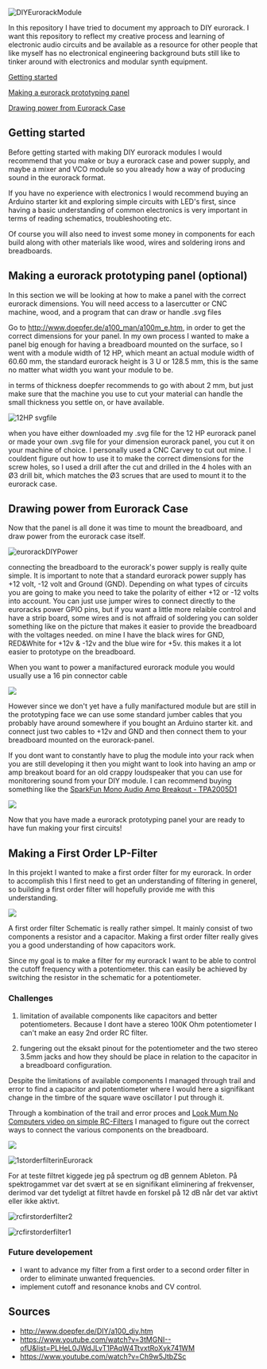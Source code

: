 

![DIYEurorackModule](./media/DIYEurorackModule.png)

In this repository I have tried to document my approach to DIY eurorack. I want this repository to reflect my creative process and learning of electronic audio circuits and be available as a resource for other people that like myself has no electronical engineering background buts still like to tinker around with electronics and modular synth equipment.

[Getting started](https://github.com/L4COUR/DIY_Eurorack/blob/master/Readme.md#getting-started)

[Making a eurorack prototyping panel](https://github.com/L4COUR/DIY_Eurorack/blob/master/Readme.md#making-a-eurorack-prototyping-panel-optional)

[Drawing power from Eurorack Case](https://github.com/L4COUR/DIY_Eurorack/blob/master/Readme.md#drawing-power-from-eurorack-case)



## Getting started

Before getting started with making DIY eurorack modules I would recommend that you make or buy a eurorack case and power supply, and maybe a mixer and VCO module so you already how a way of producing sound in the eurorack format.

If you have no experience with electronics I would recommend buying an Arduino starter kit and exploring simple circuits with LED's first, since having a basic understanding of common electronics is very important in terms of reading schematics, troubleshooting etc.

Of course you will also need to invest some money in components for each build along with other materials like wood, wires and soldering irons and breadboards.

## Making a eurorack prototyping panel (optional)

In this section we will be looking at how to make a panel with the correct eurorack dimensions. You will need access to a lasercutter or CNC machine, wood, and a program that can draw or handle .svg files

Go to http://www.doepfer.de/a100_man/a100m_e.htm, in order to get the correct dimensions for your panel. In my own process I wanted to make a panel big enough for having a breadboard mounted on the surface, so I went with a module width of 12 HP, which meant an actual module width of 60.60 mm, the standard eurorack height is 3 U or 128.5 mm, this is the same no matter what width you want your module to be.

in terms of thickness doepfer recommends to go with about 2 mm, but just make sure that the machine you use to cut your material can handle the small thickness you settle on, or have available.

![12HP svgfile](./media/12HPsvgfile.png)

when you have either downloaded my .svg file for the 12 HP eurorack panel or made your own .svg file for your dimension eurorack panel, you cut it on your machine of choice. I personally used a CNC Carvey to cut out mine. I couldent figure out how to use it to make the correct dimensions for the screw holes, so I used a drill after the cut and drilled in the 4 holes with an Ø3 drill bit, which matches the Ø3 scrues that are used to mount it to the eurorack case.

## Drawing power from Eurorack Case

Now that the panel is all done it was time to mount the breadboard, and draw power from the eurorack case itself. 

![eurorackDIYPower](./media/eurorackDIYPower.jpeg)

connecting the breadboard to the eurorack's power supply is really quite simple. It is important to note that a standard eurorack power supply has +12 volt, -12 volt and Ground (GND). Depending on what types of circuits you are going to make you need to take the polarity of either +12 or -12 volts into account. You can just use jumper wires to connect directly to the euroracks power GPIO pins, but if you want a little more relaible control and have a strip board, some wires and is not affraid of soldering you can solder something like on the picture that makes it easier to provide the breadboard with the voltages needed. on mine I have the black wires for GND, RED&White for +12v & -12v and the blue wire for +5v. this makes it a lot easier to prototype on the breadboard.

When you want to power a manifactured eurorack module you would usually use a 16 pin connector cable

![](https://i.pinimg.com/originals/d9/8f/04/d98f045c359c3c6368417680067f035d.png)

However since we don't yet have a fully manifactured module but are still in the prototyping face we can use some standard jumber cables that you probably have around somewhere if you bought an Arduino starter kit. and connect just two cables to +12v and GND and then connect them to your breadboard mounted on the eurorack-panel.

If you dont want to constantly have to plug the module into your rack when you are still developing it then you might want to look into having an amp or amp breakout board for an old crappy loudspeaker that you can use for monitorering sound from your DIY module. I can recommend buying something like the [SparkFun Mono Audio Amp Breakout - TPA2005D1](https://www.sparkfun.com/products/11044)

![](https://cdn.sparkfun.com//assets/parts/6/4/0/0/11044-01a.jpg)

Now that you have made a eurorack prototyping panel your are ready to have fun making your first circuits!

## Making a First Order LP-Filter

In this projekt I wanted to make a first order filter for my eurorack. In order to accomplish this I first need to get an understanding of filtering in generel, so building a first order filter will hopefully provide me with this understanding.

![](https://lh3.googleusercontent.com/proxy/7268fcXHVTnnlJsxPKis8Yzz3I71BrM4TppCYEGPTyCwOJl25qO3Fc8rh4FKasCa_Z9jyGrzqgAO35pgh5jvv2qOq-Pnn8zBROfzjj9Em-78i0zDR78fGl4yBql99JCNhKgFpjU)

A first order filter Schematic is really rather simpel. It mainly consist of two components a resistor and a capacitor. Making a first order filter really gives you a good understanding of how capacitors work.

Since my goal is to make a filter for my eurorack I want to be able to control the cutoff frequency with a potentiometer. this can easily be achieved by switching the resistor in the schematic for a potentiometer.

### Challenges

1) limitation of available components like capacitors and better potentiometers. Because I dont have a stereo 100K Ohm potentiometer I can't make an easy 2nd order RC filter.

2) fungering out the eksakt pinout for the potentiometer and the two stereo 3.5mm jacks and how they should be place in relation to the capacitor in a breadboard configuration.

Despite the limitations of available components I managed through trail and error to find a capacitor and potentiometer where I would here a signifikant change in the timbre of the square wave oscillator I put through it.

Through a kombination of the trail and error proces and [Look Mum No Computers video on simple RC-Filters](https://www.youtube.com/watch?v=Ch9w5JtbZSc) I managed to figure out the correct ways to connect the various components on the breadboard.

![](./media/Schematic_firstorderRCfilterCutoffControl.png)

![1storderfilterinEurorack](./media/1storderfilterinEurorack.png)

For at teste filtret kiggede jeg på spectrum og dB gennem Ableton. På spektrogammet var det svært at se en signifikant eliminering af frekvenser, derimod var det tydeligt at filtret havde en forskel på 12 dB når det var aktivt eller ikke aktivt.

![rcfirstorderfilter2](./media/rcfirstorderfilter2.png)

![rcfirstorderfilter1](./media/rcfirstorderfilter1.png)

### Future developement

- I want to advance my filter from a first order to a second order filter in order to eliminate unwanted frequencies.
- implement cutoff and resonance knobs and CV control.

## Sources

- http://www.doepfer.de/DIY/a100_diy.htm
- https://www.youtube.com/watch?v=3tMGNI--ofU&list=PLHeL0JWdJLvT1PAqW4TtvxtRoXyk741WM
- https://www.youtube.com/watch?v=Ch9w5JtbZSc
